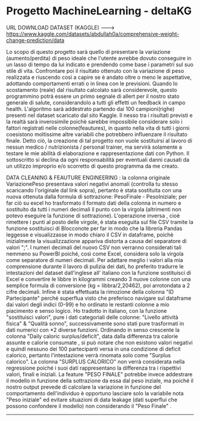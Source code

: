 # Progetto MachineLearning - deltaKG 

URL DOWNLOAD DATASET (KAGGLE) --->  https://www.kaggle.com/datasets/abdullah0a/comprehensive-weight-change-prediction/data

Lo scopo di questo progetto sarà quello di presentare la variazione (aumento/perdita) di peso ideale che l'utente avrebbe dovuto conseguire in un lasso di tempo da lui indicato e 
prendendo come base i parametri sul suo stile di vita. Confrontare poi il risultato ottenuto con la variazione di peso realizzata e riuscendo così a capire se è andato oltre o meno le aspettative, adottando comportamenti errati o in linea con le previsioni. Quando lo scostamento (reale) dal risultato calcolato sarà considerevole, questo programmino potrà essere un 
primo segnale di allert per il nostro stato generale di salute, considerandolo a tutti gli effetti un feedback in campo health. L'algoritmo sarà addestrato partendo dai 100 campioni(righe) presenti nel dataset scaricato dal sito Kaggle. Il nesso tra i risultati previsti e la realtà sarà inverosimile poichè sarebbe impossibile considerare solo i fattori registrati nelle 
colonne(feautures), in quanto nella vita di tutti i giorni coesistono moltissime altre variabili che potrebbero influenzare il risultato finale. Detto ciò, la creazione di tal 
progetto non vuole sostituirsi al lavoro di nessun medico / nutrizionista / personal trainer, ma servirà solamente a testare le mie abilità di elaborazione e rappresentazione dati con 
Python. Il sottoscritto si declina  da ogni responsabilità per eventuali danni causati da un utilizzo improprio e/o scorretto di questo programma da me creato.

DATA CLEANING & FEAUTURE ENGINEERING : la colonna originale VariazionePeso presentava valori negativi anomali (controlla tu stesso scaricando l'originale dal 
link sopra), pertanto è stata sostituita con una nuova ottenuta dalla formula di sottrazione: PesoFinale - PesoIniziale; per far ciò su excel ho
trasformato il formato dati della colonna in numero e sostituito da tutti i numeri decimali il punto con la virgola (altrimenti non potevo eseguire la funzione di sottrazione). 
L'operazione inversa , cioè rimettere i punti al posto delle virgole, è stata eseguita sul file CSV tramite la funzione sostituisci di Blocconote per far in modo
che la libreria Pandas leggesse e visualizzasse in modo chiaro il CSV in dataframe, poichè inizialmente la visualizzazione appariva distorta a causa del separatore di valori ";".
I numeri decimali del nuovo CSV non verranno considerati tali nemmeno su PowerBI poiché, così come Excel, considera solo la virgola come separatore di numeri decimali.
Per adattare meglio i valori alla mia comprensione durante il lavoro di pulizia dei dati, ho preferito tradurre le intestazioni del dataset dall'inglese all'
italiano con la funzione sostituisci di Excel e convertire le libbre in kilogrammi creando 3 nuove colonne con una semplice formula di conversione (kg = libbra/2,20462), 
poi arrotondata a 2 cifre decimali. Infine è stata effettuata la rimozione della colonna "ID Partecipante" perché superflua visto che preferisco navigare sul dataframe dai valori 
degli indici (0-99) e ho ordinato le restanti colonne a mio piacimento e senso logico. Ho tradotto in italiano, con la funzione "sostituisci valori", pure i dati categoriali delle 
colonne: "Livello attività fisica" & "Qualità sonno", successivamente sono stati pure trasformati in dati numerici con *2 diverse funzioni. Ordinando in senso crescente la colonna 
"Daily caloric surplus/deficit", data dalla differenza tra calorie assunte e calorie consumate , si può notare che non esistono valori negativi e quindi nessuno dei 100 partecipanti
versa in una condizione di deficit calorico, pertanto l'intestazione verrà rinomata solo come "Surplus calorico". La colonna "SURPLUS CALORICO" non verrà considerata nella regressione poiché i suoi dati rappresentano la differenza tra i rispettivi valori, finali e iniziali. La feature "PESO FINALE" potrebbe invece addestrare il modello in funzione della sottrazione da
essa dal peso inziale, ma poiché il nostro output prevede di calcolare la variazione in funzione del comportamento dell'individuo è opportuno lasciare solo la variabile nota "Peso iniziale" ed evitare situazioni di data leakage (dati superflui che possono confondere il modello) non considerando il "Peso Finale" . 


___________________________________________________________________________________________________________________________________________________________________________________________



